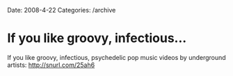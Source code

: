 Date: 2008-4-22
Categories: /archive

# If you like groovy, infectious...

If you like groovy, infectious, psychedelic pop music videos by underground artists: http://snurl.com/25ah6
